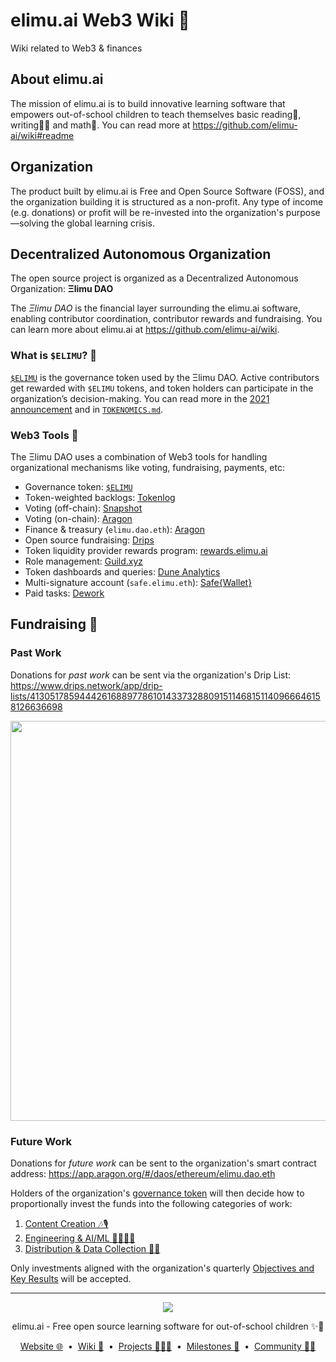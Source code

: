 # elimu.ai Web3 Wiki 💎
Wiki related to Web3 &amp; finances

## About elimu.ai
The mission of elimu.ai is to build innovative learning software that empowers out-of-school children to teach themselves basic reading📖, writing✍🏽 and math🔢. You can read more at https://github.com/elimu-ai/wiki#readme

## Organization
The product built by elimu.ai is Free and Open Source Software (FOSS), and the organization building it is structured as a non-profit. Any type of income (e.g. donations) or profit will be re-invested into the organization's purpose—solving the global learning crisis.

## Decentralized Autonomous Organization
The open source project is organized as a Decentralized Autonomous Organization: **Ξlimu DAO**

The *Ξlimu DAO* is the financial layer surrounding the elimu.ai software, enabling contributor coordination, contributor rewards and fundraising. You can learn more about elimu.ai at https://github.com/elimu-ai/wiki.

### What is `$ELIMU`? 💎
[`$ELIMU`](https://etherscan.io/token/0xe29797910d413281d2821d5d9a989262c8121cc2) is the governance token used by the Ξlimu DAO. Active contributors get rewarded with `$ELIMU` tokens, and token holders can participate in the organization’s decision-making. You can read more in the [2021 announcement](https://medium.com/elimu-ai/introducing-elimu-our-community-token-7767eebed862) and in [`TOKENOMICS.md`](TOKENOMICS.md).

### Web3 Tools 🔨

The Ξlimu DAO uses a combination of Web3 tools for handling organizational mechanisms like voting, fundraising, payments, etc:

- Governance token: [`$ELIMU`](https://etherscan.io/token/0xe29797910d413281d2821d5d9a989262c8121cc2)
- Token-weighted backlogs: [Tokenlog](https://tokenlog.generalmagic.io/elimu-ai/web3-wiki)
- Voting (off-chain): [Snapshot](https://snapshot.org/#/elimu.eth)
- Voting (on-chain): [Aragon](https://app.aragon.org/#/daos/ethereum/elimu.dao.eth/governance)
- Finance & treasury (`elimu.dao.eth`): [Aragon](https://app.aragon.org/#/daos/ethereum/elimu.dao.eth/finance)
- Open source fundraising: [Drips](https://www.drips.network/app/drip-lists/41305178594442616889778610143373288091511468151140966646158126636698)
- Token liquidity provider rewards program: [rewards.elimu.ai](https://rewards.elimu.ai)
- Role management: [Guild.xyz](https://guild.xyz/elimu)
- Token dashboards and queries: [Dune Analytics](https://dune.com/elimu_ai)
- Multi-signature account (`safe.elimu.eth`): [Safe{Wallet}](https://app.safe.global/home?safe=eth:0xD452c1321E03c6e34aD8c6F60b694b1E780c4B75)
- Paid tasks: [Dework](https://app.dework.xyz/elimuai)

<a name="funding"></a>
## Fundraising 🌱

### Past Work

Donations for _past work_ can be sent via the organization's Drip List: https://www.drips.network/app/drip-lists/41305178594442616889778610143373288091511468151140966646158126636698

[<img src="https://github.com/elimu-ai/web3-wiki/assets/15718174/a2994d7d-feaf-4783-8a9d-c35a081964ea" width="640" />](https://www.drips.network/app/drip-lists/41305178594442616889778610143373288091511468151140966646158126636698)

### Future Work

Donations for _future work_ can be sent to the organization's smart contract address: https://app.aragon.org/#/daos/ethereum/elimu.dao.eth

Holders of the organization's [governance token](#what-is-elimu-) will then decide how to proportionally invest the funds into the following categories of work:

1. [Content Creation 🎶🎙️](https://github.com/orgs/elimu-ai/projects/6?pane=info)
2. [Engineering & AI/ML 👩🏽‍💻📱](https://github.com/orgs/elimu-ai/projects/3?pane=info)
3. [Distribution & Data Collection 🛵💨](https://github.com/orgs/elimu-ai/projects/5?pane=info)

Only investments aligned with the organization's quarterly [Objectives and Key Results](https://github.com/elimu-ai/wiki/milestones) will be accepted.

---

<p align="center">
  <img src="https://github.com/elimu-ai/webapp/blob/main/src/main/webapp/static/img/logo-text-256x78.png" />
</p>
<p align="center">
  elimu.ai - Free open source learning software for out-of-school children ✨🚀
</p>
<p align="center">
  <a href="https://elimu.ai">Website 🌐</a>
  &nbsp;•&nbsp;
  <a href="https://github.com/elimu-ai/wiki#readme">Wiki 📃</a>
  &nbsp;•&nbsp;
  <a href="https://github.com/orgs/elimu-ai/projects?query=is%3Aopen">Projects 👩🏽‍💻</a>
  &nbsp;•&nbsp;
  <a href="https://github.com/elimu-ai/wiki/milestones">Milestones 🎯</a>
  &nbsp;•&nbsp;
  <a href="https://github.com/elimu-ai/wiki#open-source-community">Community 👋🏽</a>
</p>
